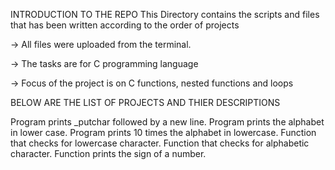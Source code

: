INTRODUCTION TO THE REPO This Directory contains the scripts and files that has been written according to the order of projects

-> All files were uploaded from the terminal.

-> The tasks are for C programming language

-> Focus of the project is on C functions, nested functions and loops

BELOW ARE THE LIST OF PROJECTS AND THIER DESCRIPTIONS

Program prints _putchar followed by a new line.
Program prints the alphabet in lower case.
Program prints 10 times the alphabet in lowercase.
Function that checks for lowercase character.
Function that checks for alphabetic character.
Function prints the sign of a number.
